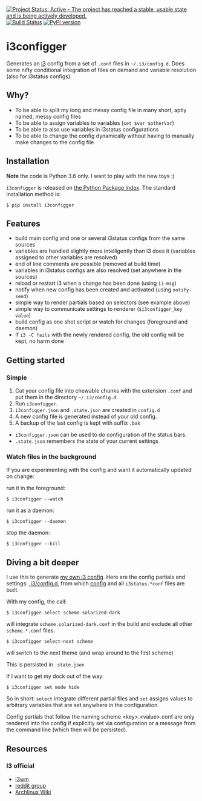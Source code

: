 [![Project Status: Active – The project has reached a stable, usable state and is being actively developed.](http://www.repostatus.org/badges/latest/active.svg)](http://www.repostatus.org/#active)
 [![Build Status](https://travis-ci.org/obestwalter/i3configger.svg?branch=master)](https://travis-ci.org/obestwalter/i3configger) [![PyPI version](https://badge.fury.io/py/i3configger.svg)](https://badge.fury.io/py/i3configger)

# i3configger
Generates an [i3](https://i3wm.org) config from a set of `.conf` files in `~/.i3/config.d`. Does some nifty conditional integration of files on demand and variable resolution (also for i3status configs).

## Why?

* To be able to split my long and messy config file in many short, aptly named, messy config files
* To be able to assign variables to variables (`set $var $otherVar`)
* To be able to also use variables in i3status configurations
* To be able to change the config dynamically without having to manually make changes to the config file

## Installation

**Note** the code is Python 3.6 only. I want to play with the new toys :)

`i3configger` is released on [the Python Package Index](https://pypi.org/project/i3configger/). The standard installation method is:

    $ pip install i3configger

##  Features

* build main config and one or several i3status configs from the same sources
* variables are handled slightly more intelligently than i3 does it (variables assigned to other variables are resolved)
* end of line comments are possible (removed at build time)
* variables in i3status configs are also resolved (set anywhere in the sources)
* reload or restart i3 when a change has been done (using `i3-msg`)
* notify when new config has been created and activated (using `notify-send`)
* simple way to render partials based on selectors (see example above)
* simple way to communicate settings to renderer (`$i3configger_key value`)
* build config as one shot script or watch for changes (foreground and daemon)
* If `i3 -C fails` with the newly rendered config, the old config will be kept, no harm done

## Getting started

### Simple

1. Cut your config file into chewable chunks with the extension `.conf` and put them in the directory `~/.i3/config.d`.
2. Run `i3configger`.
3. `i3configger.json` and `.state.json` are created in `config.d`
4. A new config file is generated instead of your old config.
5. A backup of the last config is kept with suffix `.bak`

* `i3configger.json` can be used to do configuration of the status bars.
* `.state.json` remembers the state of your current settings

### Watch files in the background

If you are experimenting with the config and want it automatically updated on change:

run it in the foreground:

    $ i3configger --watch

run it as a daemon:

    $ i3configger --daemon

stop the daemon:

    $ i3configger --kill

## Diving a bit deeper

I use this to generate [my own i3 config](https://github.com/obestwalter/i3config). Here are the config partials and settings: [.i3/config.d](https://github.com/obestwalter/i3config/tree/master/config.d), from which [config](https://github.com/obestwalter/i3config/tree/master/config) and all `i3status.*conf` files are built.

With my config, the call:

    $ i3configger select scheme solarized-dark

will integrate `scheme.solarized-dark.conf` in the build and exclude all other `scheme.*.conf` files.

    $ i3configger select-next scheme

will switch to the next theme (and wrap around to the first scheme)

This is persisted in `.state.json`

If I want to get my dock out of the way:

    $ i3configger set mode hide

So in short: `select` integrate different partial files and `set` assigns values to arbitrary variables that are set anywhere in the configuration.

Config partials that follow the naming scheme \<key\>.\<value\>.conf are only rendered into the config if explicitly set via configuration or a message from the command line (which then will be persisted).

## Resources

### I3 official

* [i3wm](https://i3wm.org/)
* [reddit group](https://www.reddit.com/r/i3wm/)
* [Archlinux Wiki](https://wiki.archlinux.org/index.php/I3)

